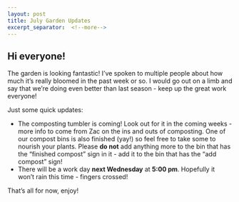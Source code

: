 ```yaml
---
layout: post
title: July Garden Updates
excerpt_separator:  <!--more-->
---
```


## Hi everyone!



The garden is looking fantastic! I’ve spoken to multiple people about how much it’s really bloomed in the past week or so. I would go out on a limb and say that we’re doing even better than last season - keep up the great work everyone!

Just some quick updates:

  - The composting tumbler is coming! Look out for it in the coming weeks - more info to come from Zac on the ins and outs of composting. One of our compost bins is also finished (yay!) so feel free to take some to nourish your plants. Please **do not** add anything more to the bin that has the “finished compost” sign in it - add it to the bin that has the “add compost” sign!
  - There will be a work day **next Wednesday** at **5:00 pm**. Hopefully it won’t rain this time - fingers crossed! 

That’s all for now, enjoy!

